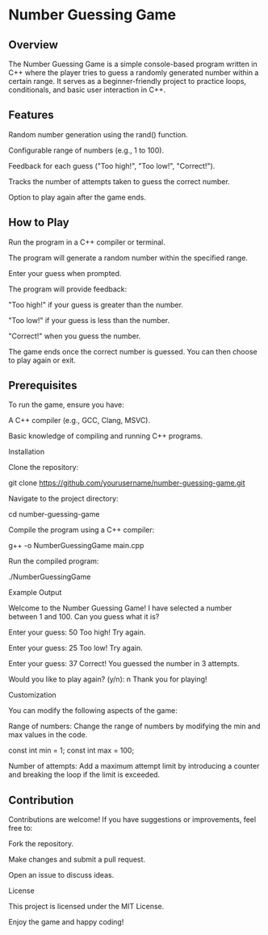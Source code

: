 # Number Guessing Game

## Overview

The Number Guessing Game is a simple console-based program written in C++ where the player tries to guess a randomly generated number within a certain range. It serves as a beginner-friendly project to practice loops, conditionals, and basic user interaction in C++.

## Features

Random number generation using the rand() function.

Configurable range of numbers (e.g., 1 to 100).

Feedback for each guess ("Too high!", "Too low!", "Correct!").

Tracks the number of attempts taken to guess the correct number.

Option to play again after the game ends.

## How to Play

Run the program in a C++ compiler or terminal.

The program will generate a random number within the specified range.

Enter your guess when prompted.

The program will provide feedback:

"Too high!" if your guess is greater than the number.

"Too low!" if your guess is less than the number.

"Correct!" when you guess the number.

The game ends once the correct number is guessed. You can then choose to play again or exit.

## Prerequisites

To run the game, ensure you have:

A C++ compiler (e.g., GCC, Clang, MSVC).

Basic knowledge of compiling and running C++ programs.

Installation

Clone the repository:

git clone https://github.com/yourusername/number-guessing-game.git

Navigate to the project directory:

cd number-guessing-game

Compile the program using a C++ compiler:

g++ -o NumberGuessingGame main.cpp

Run the compiled program:

./NumberGuessingGame

Example Output

Welcome to the Number Guessing Game!
I have selected a number between 1 and 100.
Can you guess what it is?

Enter your guess: 50
Too high! Try again.

Enter your guess: 25
Too low! Try again.

Enter your guess: 37
Correct! You guessed the number in 3 attempts.

Would you like to play again? (y/n): n
Thank you for playing!

Customization

You can modify the following aspects of the game:

Range of numbers:
Change the range of numbers by modifying the min and max values in the code.

const int min = 1;
const int max = 100;

Number of attempts:
Add a maximum attempt limit by introducing a counter and breaking the loop if the limit is exceeded.

## Contribution

Contributions are welcome! If you have suggestions or improvements, feel free to:

Fork the repository.

Make changes and submit a pull request.

Open an issue to discuss ideas.

License

This project is licensed under the MIT License.

Enjoy the game and happy coding!
